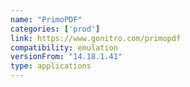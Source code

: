 ```yaml
---
name: "PrimoPDF"
categories: ['prod']
link: https://www.gonitro.com/primopdf
compatibility: emulation
versionFrom: "14.18.1.41"
type: applications
---
```


